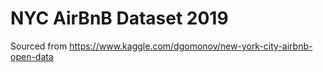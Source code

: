 
# NYC AirBnB Dataset 2019

Sourced from https://www.kaggle.com/dgomonov/new-york-city-airbnb-open-data
